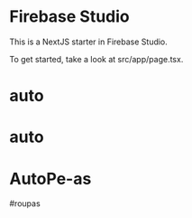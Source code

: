
# Firebase Studio

This is a NextJS starter in Firebase Studio.

To get started, take a look at src/app/page.tsx.
# auto
# auto
# AutoPe-as
#roupas
